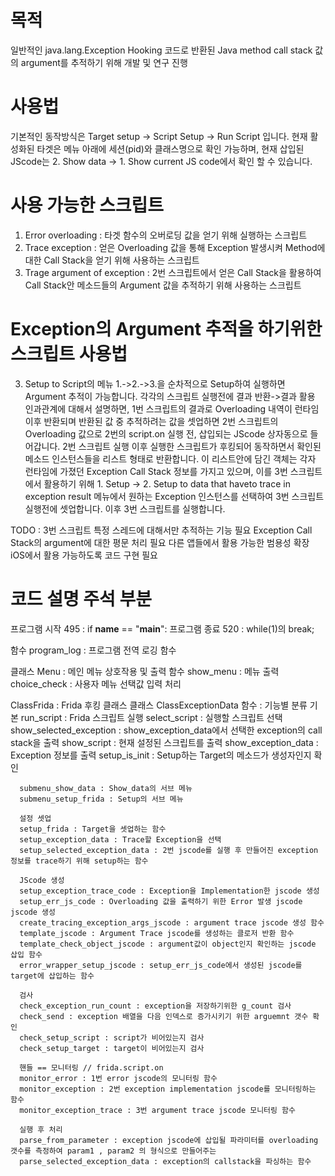 # 목적
일반적인 java.lang.Exception Hooking 코드로 반환된 Java method call stack 값의 argument를 추적하기 위해 개발 및 연구 진행

# 사용법
기본적인 동작방식은
Target setup -> Script Setup -> Run Script 입니다.
현재 활성화된 타겟은 메뉴 아래에 세션(pid)와 클래스명으로 확인 가능하며,
현재 삽입된 JScode는 2. Show data -> 1. Show current JS code에서 확인 할 수 있습니다.

# 사용 가능한 스크립트
1. Error overloading : 타겟 함수의 오버로딩 값을 얻기 위해 실행하는 스크립트
2. Trace exception : 얻은 Overloading 값을 통해 Exception 발생시켜  Method에 대한 Call Stack을 얻기 위해 사용하는 스크립트
3. Trage argument of exception : 2번 스크립트에서 얻은 Call Stack을 활용하여 Call Stack안 메소드들의 Argument 값을 추적하기 위해 사용하는 스크립트

# Exception의 Argument 추적을 하기위한 스크립트 사용법
3. Setup to Script의 메뉴 1.->2.->3.을 순차적으로 Setup하여 실행하면 Argument 추적이 가능합니다.
각각의 스크립트 실행전에 결과 반환->결과 활용 인과관계에 대해서 설명하면,
1번 스크립트의 결과로 Overloading 내역이 런타임 이후 반환되며 반환된 값 중 추적하려는 값을 셋업하면
2번 스크립트의 Overloading 값으로 2번의 script.on 실행 전, 삽입되는 JScode 상자동으로 들어갑니다.
2번 스크립트 실행 이후 실행한 스크립트가 후킹되어 동작하면서 확인된 메소드 인스턴스들을 리스트 형태로 반환합니다.
이 리스트안에 담긴 객체는 각자 런타임에 가졌던 Exception Call Stack 정보를 가지고 있으며, 이를 3번 스크립트에서
활용하기 위해 1. Setup -> 2. Setup to data that haveto trace in exception result 메뉴에서 원하는 
Exception 인스턴스를 선택하여 3번 스크립트 실행전에 셋업합니다.
이후 3번 스크립트를 실행합니다.

TODO :
3번 스크립트 특정 스레드에 대해서만 추적하는 기능 필요
Exception Call Stack의 argument에 대한 평문 처리 필요
다른 앱들에서 활용 가능한 범용성 확장
iOS에서 활용 가능하도록 코드 구현 필요


# 코드 설명 주석 부분
프로그램 시작 495 : if __name__ == "__main__":
프로그램 종료 520 : while(1)의 break;

함수
  program_log : 프로그램 전역 로깅 함수

클래스
  Menu : 메인 메뉴 상호작용 및 출력
    함수
      show_menu : 메뉴 출력
      choice_check : 사용자 메뉴 선택값 입력 처리

  ClassFrida : Frida 후킹 클래스
    클래스
      ClassExceptionData
    함수 : 기능별 분류
      기본
      run_script : Frida 스크립트 실행
      select_script : 실행할 스크립트 선택
      show_selected_exception : show_exception_data에서 선택한 exception의 call stack을 출력
      show_script : 현재 설정된 스크립트를 출력
      show_exception_data : Exception 정보를 출력
      setup_is_init : Setup하는 Target의 메소드가 생성자인지 확인

      submenu_show_data : Show_data의 서브 메뉴
      submenu_setup_frida : Setup의 서브 메뉴

      설정 셋업
      setup_frida : Target을 셋업하는 함수
      setup_exception_data : Trace할 Exception을 선택
      setup_selected_exception_data : 2번 jscode를 실행 후 만들어진 exception 정보를 trace하기 위해 setup하는 함수

      JScode 생성
      setup_exception_trace_code : Exception을 Implementation한 jscode 생성
      setup_err_js_code : Overloading 값을 출력하기 위한 Error 발생 jscode jscode 생성
      create_tracing_exception_args_jscode : argument trace jscode 생성 함수
      template_jscode : Argument Trace jscode를 생성하는 클로저 반환 함수
      template_check_object_jscode : argument값이 object인지 확인하는 jscode 삽입 함수
      error_wrapper_setup_jscode : setup_err_js_code에서 생성된 jscode를 target에 삽입하는 함수

      검사
      check_exception_run_count : exception을 저장하기위한 g_count 검사
      check_send : exception 배열을 다음 인덱스로 증가시키기 위한 arguemnt 갯수 확인
      check_setup_script : script가 비어있는지 검사
      check_setup_target : target이 비어있는지 검사

      핸들 == 모니터링 // frida.script.on
      monitor_error : 1번 error jscode의 모니터링 함수
      monitor_exception : 2번 exception implementation jscode를 모니터링하는 함수
      monitor_exception_trace : 3번 argument trace jscode 모니터링 함수

      실행 후 처리
      parse_from_parameter : exception jscode에 삽입될 파라미터를 overloading 갯수를 측정하여 param1 , param2 의 형식으로 만들어주는
      parse_selected_exception_data : exception의 callstack을 파싱하는 함수
